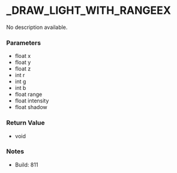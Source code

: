 # _DRAW_LIGHT_WITH_RANGEEX

No description available.

### Parameters
* float x
* float y
* float z
* int r
* int g
* int b
* float range
* float intensity
* float shadow

### Return Value
* void

### Notes
* Build: 811

